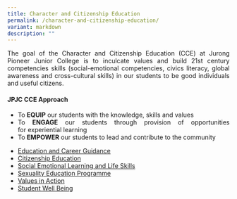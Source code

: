 ```yaml
---
title: Character and Citizenship Education
permalink: /character-and-citizenship-education/
variant: markdown
description: ""
---
```

<div align="justify">

<p>
The goal of the Character and Citizenship Education (CCE) at Jurong Pioneer Junior College is to inculcate values and build 21st century competencies skills (social-emotional competencies, civics literacy, global awareness and cross-cultural skills) in our students to be good individuals and useful citizens.</p>

<h4><strong>JPJC CCE Approach</strong></h4>
<ul>
	<li>To&nbsp;<strong>EQUIP</strong>&nbsp;our&nbsp;students with the knowledge, skills&nbsp;and values</li>
	<li>To&nbsp;<strong>ENGAGE</strong> our students through provision of opportunities for&nbsp;experiential&nbsp;learning</li><li>To&nbsp;<strong>EMPOWER</strong>&nbsp;our&nbsp;students&nbsp;to lead and contribute to the&nbsp;community</li></ul>
</div>

<ul>
	<li><a href="/character-and-citizenship-education/ecg/">Education and Career Guidance</a></li>
	<li><a href="/character-and-citizenship-education/citizen-education/">Citizenship Education</a></li>
	<li><a href="/character-and-citizenship-education/social-emotional-learning-and-life-skills/">Social Emotional Learning and Life Skills</a></li>
	<li><a href="/character-and-citizenship-education/sex-edu/">Sexuality Education Programme</a></li>
	<li><a href="/character-and-citizenship-education/via/">Values in Action</a></li>
<li><a href="/character-and-citizenship-education/student-well-being/">Student Well Being</a></li></ul>